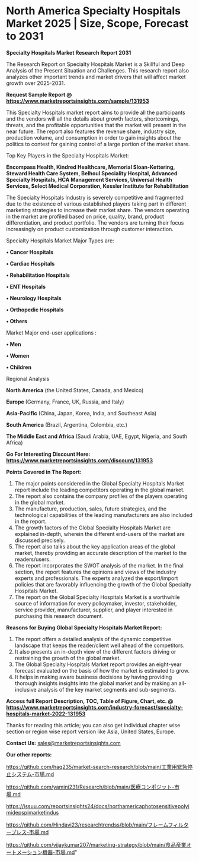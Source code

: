# North America Specialty Hospitals Market 2025 | Size, Scope, Forecast to 2031

<strong>Specialty Hospitals Market Research Report 2031</strong>

The Research Report on Specialty Hospitals Market is a Skillful and Deep Analysis of the Present Situation and Challenges. This research report also analyzes other important trends and market drivers that will affect market growth over 2025-2031.

<strong>Request Sample Report @ <a href=https://www.marketreportsinsights.com/sample/131953>https://www.marketreportsinsights.com/sample/131953</a></strong>

This Specialty Hospitals market report aims to provide all the participants and the vendors will all the details about growth factors, shortcomings, threats, and the profitable opportunities that the market will present in the near future. The report also features the revenue share, industry size, production volume, and consumption in order to gain insights about the politics to contest for gaining control of a large portion of the market share.

Top Key Players in the Specialty Hospitals Market:

<strong>Encompass Health, Kindred Healthcare, Memorial Sloan-Kettering, Steward Health Care System, Belhoul Speciality Hospital, Advanced Specialty Hospitals, HCA Management Services, Universal Health Services, Select Medical Corporation, Kessler Institute for Rehabilitation</strong>

The Specialty Hospitals Industry is severely competitive and fragmented due to the existence of various established players taking part in different marketing strategies to increase their market share. The vendors operating in the market are profiled based on price, quality, brand, product differentiation, and product portfolio. The vendors are turning their focus increasingly on product customization through customer interaction.

Specialty Hospitals Market Major Types are:

<strong>• Cancer Hospitals

• Cardiac Hospitals

• Rehabilitation Hospitals

• ENT Hospitals

• Neurology Hospitals

• Orthopedic Hospitals

• Others</strong>

Market Major end-user applications :

<strong>• Men

• Women

• Children</strong>

Regional Analysis

</u><strong><b>North America</b></strong> (the United States, Canada, and Mexico)

<strong><b>Europe </b></strong>(Germany, France, UK, Russia, and Italy)

<strong><b>Asia-Pacific</b></strong> (China, Japan, Korea, India, and Southeast Asia)

<strong><b>South America</b></strong> (Brazil, Argentina, Colombia, etc.)

<strong><b>The Middle East and Africa</b></strong> (Saudi Arabia, UAE, Egypt, Nigeria, and South Africa)

<strong>Go For Interesting Discount Here: <a href=https://www.marketreportsinsights.com/discount/131953>https://www.marketreportsinsights.com/discount/131953</a></strong>

<strong>Points Covered in The Report:</strong>
<ol>
  <li>The major points considered in the Global Specialty Hospitals Market report include the leading competitors operating in the global market.</li>
  <li>The report also contains the company profiles of the players operating in the global market.</li>
  <li>The manufacture, production, sales, future strategies, and the technological capabilities of the leading manufacturers are also included in the report.</li>
  <li>The growth factors of the Global Specialty Hospitals Market are explained in-depth, wherein the different end-users of the market are discussed precisely.</li>
  <li>The report also talks about the key application areas of the global market, thereby providing an accurate description of the market to the readers/users.</li>
  <li>The report incorporates the SWOT analysis of the market. In the final section, the report features the opinions and views of the industry experts and professionals. The experts analyzed the export/import policies that are favorably influencing the growth of the Global Specialty Hospitals Market.</li>
  <li>The report on the Global Specialty Hospitals Market is a worthwhile source of information for every policymaker, investor, stakeholder, service provider, manufacturer, supplier, and player interested in purchasing this research document.</li>
</ol>
<strong>Reasons for Buying Global Specialty Hospitals Market Report:</strong>

<ol>
  <li>The report offers a detailed analysis of the dynamic competitive landscape that keeps the reader/client well ahead of the competitors.</li>
  <li>It also presents an in-depth view of the different factors driving or restraining the growth of the global market.</li>
  <li>The Global Specialty Hospitals Market report provides an eight-year forecast evaluated on the basis of how the market is estimated to grow.</li>
  <li>It helps in making aware business decisions by having providing thorough insights insights into the global market and by making an all-inclusive analysis of the key market segments and sub-segments.</li>
</ol>
<strong>Access full Report Description, TOC, Table of Figure, Chart, etc. @ <a href=https://www.marketreportsinsights.com/industry-forecast/specialty-hospitals-market-2022-131953>https://www.marketreportsinsights.com/industry-forecast/specialty-hospitals-market-2022-131953</a></strong>


Thanks for reading this article; you can also get individual chapter wise section or region wise report version like Asia, United States, Europe.

<strong>Contact Us:</strong>
sales@marketreportsinsights.com

<strong>Our other reports:</strong>

<a href=https://github.com/haq235/market-search-research/blob/main/工業用緊急停止システム-市場.md>https://github.com/haq235/market-search-research/blob/main/工業用緊急停止システム-市場.md</a>

<a href=https://github.com/yamini231/Research/blob/main/医療コンポジット-市場.md>https://github.com/yamini231/Research/blob/main/医療コンポジット-市場.md</a>

<a href=https://issuu.com/reportsinsights24/docs/northamericaphotosensitivepolyimidepspimarketindus>https://issuu.com/reportsinsights24/docs/northamericaphotosensitivepolyimidepspimarketindus</a>

<a href=https://github.com/Hindavi23/researchtrendss/blob/main/フレームフィルタープレス-市場.md>https://github.com/Hindavi23/researchtrendss/blob/main/フレームフィルタープレス-市場.md</a>

<a href=https://github.com/vijaykumar207/marketing-strategy/blob/main/食品産業オートメーション機器-市場.md>https://github.com/vijaykumar207/marketing-strategy/blob/main/食品産業オートメーション機器-市場.md</a>"
